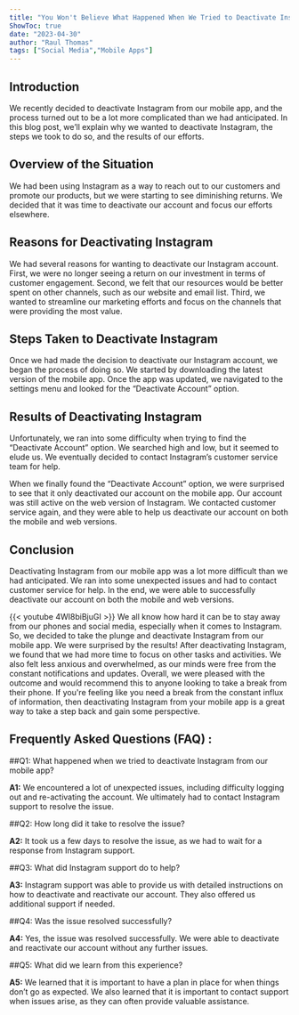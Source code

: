 ```yaml
---
title: "You Won't Believe What Happened When We Tried to Deactivate Instagram From Our Mobile App!"
ShowToc: true 
date: "2023-04-30"
author: "Raul Thomas" 
tags: ["Social Media","Mobile Apps"]
---
```

## Introduction 

We recently decided to deactivate Instagram from our mobile app, and the process turned out to be a lot more complicated than we had anticipated. In this blog post, we’ll explain why we wanted to deactivate Instagram, the steps we took to do so, and the results of our efforts. 

## Overview of the Situation 

We had been using Instagram as a way to reach out to our customers and promote our products, but we were starting to see diminishing returns. We decided that it was time to deactivate our account and focus our efforts elsewhere. 

## Reasons for Deactivating Instagram

We had several reasons for wanting to deactivate our Instagram account. First, we were no longer seeing a return on our investment in terms of customer engagement. Second, we felt that our resources would be better spent on other channels, such as our website and email list. Third, we wanted to streamline our marketing efforts and focus on the channels that were providing the most value. 

## Steps Taken to Deactivate Instagram

Once we had made the decision to deactivate our Instagram account, we began the process of doing so. We started by downloading the latest version of the mobile app. Once the app was updated, we navigated to the settings menu and looked for the “Deactivate Account” option. 

## Results of Deactivating Instagram

Unfortunately, we ran into some difficulty when trying to find the “Deactivate Account” option. We searched high and low, but it seemed to elude us. We eventually decided to contact Instagram’s customer service team for help. 

When we finally found the “Deactivate Account” option, we were surprised to see that it only deactivated our account on the mobile app. Our account was still active on the web version of Instagram. We contacted customer service again, and they were able to help us deactivate our account on both the mobile and web versions. 

## Conclusion

Deactivating Instagram from our mobile app was a lot more difficult than we had anticipated. We ran into some unexpected issues and had to contact customer service for help. In the end, we were able to successfully deactivate our account on both the mobile and web versions.

{{< youtube 4WI8biBjuGI >}} 
We all know how hard it can be to stay away from our phones and social media, especially when it comes to Instagram. So, we decided to take the plunge and deactivate Instagram from our mobile app. We were surprised by the results! After deactivating Instagram, we found that we had more time to focus on other tasks and activities. We also felt less anxious and overwhelmed, as our minds were free from the constant notifications and updates. Overall, we were pleased with the outcome and would recommend this to anyone looking to take a break from their phone. If you're feeling like you need a break from the constant influx of information, then deactivating Instagram from your mobile app is a great way to take a step back and gain some perspective.

## Frequently Asked Questions (FAQ) :
##Q1: What happened when we tried to deactivate Instagram from our mobile app?

**A1:** We encountered a lot of unexpected issues, including difficulty logging out and re-activating the account. We ultimately had to contact Instagram support to resolve the issue. 

##Q2: How long did it take to resolve the issue?

**A2:** It took us a few days to resolve the issue, as we had to wait for a response from Instagram support. 

##Q3: What did Instagram support do to help?

**A3:** Instagram support was able to provide us with detailed instructions on how to deactivate and reactivate our account. They also offered us additional support if needed. 

##Q4: Was the issue resolved successfully?

**A4:** Yes, the issue was resolved successfully. We were able to deactivate and reactivate our account without any further issues. 

##Q5: What did we learn from this experience?

**A5:** We learned that it is important to have a plan in place for when things don’t go as expected. We also learned that it is important to contact support when issues arise, as they can often provide valuable assistance.


